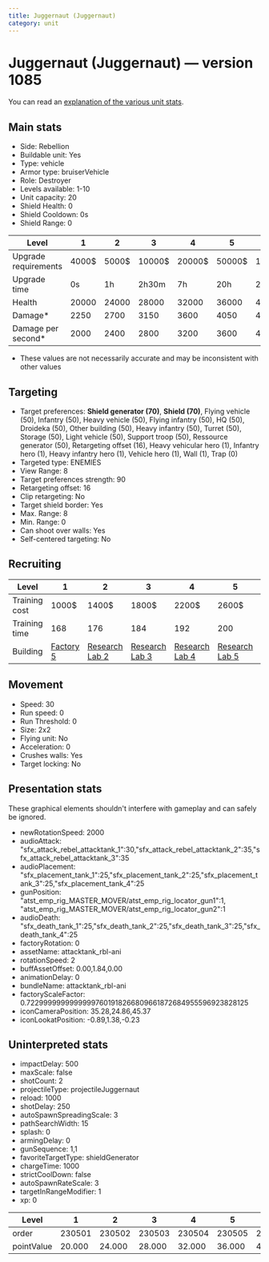 ```yaml
---
title: Juggernaut (Juggernaut)
category: unit
---
```


# Juggernaut (Juggernaut) — version 1085

You can read an [explanation  of the various unit stats](unitexplained.md).

## Main stats

  * Side: Rebellion
  * Buildable unit: Yes
  * Type: vehicle
  * Armor type: bruiserVehicle
  * Role: Destroyer
  * Levels available: 1-10
  * Unit capacity: 20
  * Shield Health: 0
  * Shield Cooldown: 0s
  * Shield Range: 0

|Level               |1    |2    |3     |4     |5     |6      |7      |8      |9       |10      |
|--------------------|-----|-----|------|------|------|-------|-------|-------|--------|--------|
|Upgrade requirements|4000$|5000$|10000$|20000$|50000$|135000$|225000$|450000$|1500000$|2500000$|
|Upgrade time        |0s   |1h   |2h30m |7h    |20h   |2d12h  |4d     |6d     |1w1d    |1w5d    |
|Health              |20000|24000|28000 |32000 |36000 |40000  |44000  |48000  |52000   |60000   |
|Damage*             |2250 |2700 |3150  |3600  |4050  |4500   |4950   |5400   |5850    |6750    |
|Damage per second*  |2000 |2400 |2800  |3200  |3600  |4000   |4400   |4800   |5200    |6000    |

* These values are not necessarily accurate and may be inconsistent with other values

## Targeting

  * Target preferences: **Shield generator (70)**, **Shield (70)**, Flying vehicle (50), Infantry (50), Heavy vehicle (50), Flying infantry (50), HQ (50), Droideka (50), Other building (50), Heavy infantry (50), Turret (50), Storage (50), Light vehicle (50), Support troop (50), Ressource generator (50), Retargeting offset (16), Heavy vehicular hero (1), Infantry hero (1), Heavy infantry hero (1), Vehicle hero (1), Wall (1), Trap (0)
  * Targeted type: ENEMIES
  * View Range: 8
  * Target preferences strength: 90
  * Retargeting offset: 16
  * Clip retargeting: No
  * Target shield border: Yes
  * Max. Range: 8
  * Min. Range: 0
  * Can shoot over walls: Yes
  * Self-centered targeting: No

## Recruiting

|Level        |1                             |2                                     |3                                     |4                                     |5                                     |6                                     |7                                     |8                                     |9                                     |10                                     |
|-------------|------------------------------|--------------------------------------|--------------------------------------|--------------------------------------|--------------------------------------|--------------------------------------|--------------------------------------|--------------------------------------|--------------------------------------|---------------------------------------|
|Training cost|1000$                         |1400$                                 |1800$                                 |2200$                                 |2600$                                 |3000$                                 |3400$                                 |4000$                                 |4200$                                 |4600$                                  |
|Training time|168                           |176                                   |184                                   |192                                   |200                                   |208                                   |216                                   |324                                   |344                                   |364                                    |
|Building     |[Factory 5](rebelFactory.html)|[Research Lab 2](rebelOffenseLab.html)|[Research Lab 3](rebelOffenseLab.html)|[Research Lab 4](rebelOffenseLab.html)|[Research Lab 5](rebelOffenseLab.html)|[Research Lab 6](rebelOffenseLab.html)|[Research Lab 7](rebelOffenseLab.html)|[Research Lab 8](rebelOffenseLab.html)|[Research Lab 9](rebelOffenseLab.html)|[Research Lab 10](rebelOffenseLab.html)|

## Movement

  * Speed: 30
  * Run speed: 0
  * Run Threshold: 0
  * Size: 2x2
  * Flying unit: No
  * Acceleration: 0
  * Crushes walls: Yes
  * Target locking: No

## Presentation stats

These graphical elements shouldn't interfere with gameplay and can safely be ignored.

  * newRotationSpeed: 2000
  * audioAttack: "sfx_attack_rebel_attacktank_1":30,"sfx_attack_rebel_attacktank_2":35,"sfx_attack_rebel_attacktank_3":35
  * audioPlacement: "sfx_placement_tank_1":25,"sfx_placement_tank_2":25,"sfx_placement_tank_3":25,"sfx_placement_tank_4":25
  * gunPosition: "atst_emp_rig_MASTER_MOVER/atst_emp_rig_locator_gun1":1, "atst_emp_rig_MASTER_MOVER/atst_emp_rig_locator_gun2":1
  * audioDeath: "sfx_death_tank_1":25,"sfx_death_tank_2":25,"sfx_death_tank_3":25,"sfx_death_tank_4":25
  * factoryRotation: 0
  * assetName: attacktank_rbl-ani
  * rotationSpeed: 2
  * buffAssetOffset: 0.00,1.84,0.00
  * animationDelay: 0
  * bundleName: attacktank_rbl-ani
  * factoryScaleFactor: 0.72299999999999997601918266809661872684955596923828125
  * iconCameraPosition: 35.28,24.86,45.37
  * iconLookatPosition: -0.89,1.38,-0.23

## Uninterpreted stats

  * impactDelay: 500
  * maxScale: false
  * shotCount: 2
  * projectileType: projectileJuggernaut
  * reload: 1000
  * shotDelay: 250
  * autoSpawnSpreadingScale: 3
  * pathSearchWidth: 15
  * splash: 0
  * armingDelay: 0
  * gunSequence: 1,1
  * favoriteTargetType: shieldGenerator
  * chargeTime: 1000
  * strictCoolDown: false
  * autoSpawnRateScale: 3
  * targetInRangeModifier: 1
  * xp: 0

|Level     |1     |2     |3     |4     |5     |6     |7     |8     |9     |10    |
|----------|------|------|------|------|------|------|------|------|------|------|
|order     |230501|230502|230503|230504|230505|230506|230507|230508|230509|230510|
|pointValue|20.000|24.000|28.000|32.000|36.000|40.000|44.000|48.000|52.000|60.000|

